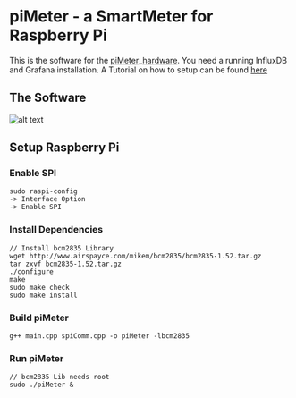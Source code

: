 # piMeter - a SmartMeter for Raspberry Pi

This is the software for the [piMeter_hardware](https://github.com/digitaldex/piMeter_hardware).
You need a running InfluxDB and Grafana installation. A Tutorial on how to setup can be found [here](https://www.digitaldex.de/new-frontend-for-pimeter/)

## The Software
![alt text](https://github.com/digitaldex/piMeter_grafana/blob/master/visu/GrafanaExample.png "Eagle Board Screenshot")

## Setup Raspberry Pi

### Enable SPI
```
sudo raspi-config
-> Interface Option
-> Enable SPI
```
### Install Dependencies
```
// Install bcm2835 Library
wget http://www.airspayce.com/mikem/bcm2835/bcm2835-1.52.tar.gz
tar zxvf bcm2835-1.52.tar.gz
./configure
make
sudo make check
sudo make install
```
### Build piMeter
```
g++ main.cpp spiComm.cpp -o piMeter -lbcm2835
```
### Run piMeter
```
// bcm2835 Lib needs root
sudo ./piMeter &